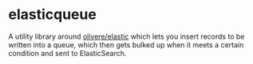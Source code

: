 # elasticqueue

A utility library around [olivere/elastic](https://github.com/olivere/elastic) which lets you insert records to be written into a queue, which then gets bulked up when it meets a certain condition and sent to ElasticSearch.
